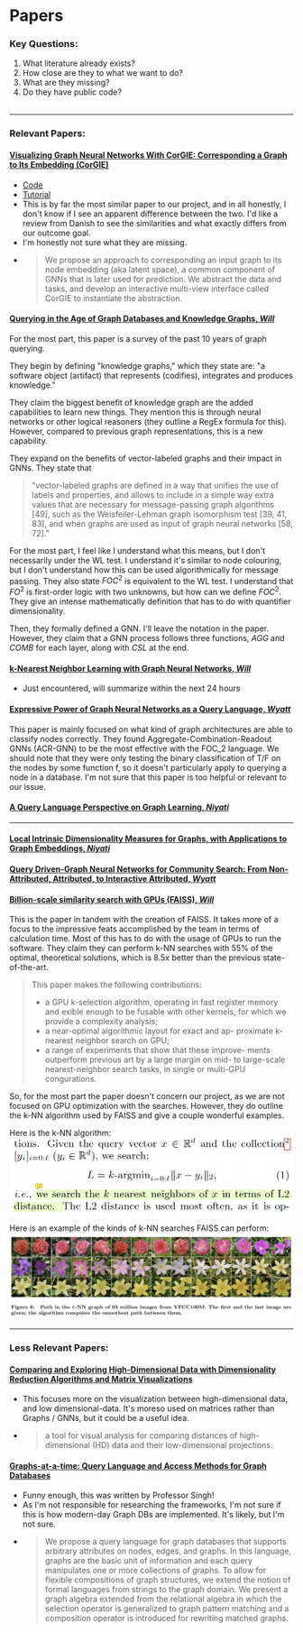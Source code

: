 # Papers

### Key Questions:
1. What literature already exists?
2. How close are they to what we want to do?
3. What are they missing?
4. Do they have public code?
<br></br>
----

### Relevant Papers:

#### [Visualizing Graph Neural Networks With CorGIE: Corresponding a Graph to Its Embedding (CorGIE)](https://ieeexplore.ieee.org/stamp/stamp.jsp?tp=&arnumber=9705082)
- [Code](https://github.com/zipengliu/corgie-ui/)
- [Tutorial](https://osf.io/j56hu)
- This is by far the most similar paper to our project, and in all honestly, I don't know if I see an apparent difference between the two. I'd like a review from Danish to see the similarities and what exactly differs from our outcome goal.
- I'm honestly not sure what they are missing. 
- > We propose
an approach to corresponding an input graph to its node embedding (aka latent space), a common component of GNNs that is later
used for prediction. We abstract the data and tasks, and develop an interactive multi-view interface called CorGIE to instantiate the
abstraction.

#### [Querying in the Age of Graph Databases and Knowledge Graphs, *Will*](https://dl.acm.org/doi/abs/10.1145/3448016.3457545)
For the most part, this paper is a survey of the past 10 years of graph querying. 

They begin by defining "knowledge graphs," which they state are: "a
software object (artifact) that represents (codifies), integrates and
produces knowledge."

They claim the biggest benefit of knowledge graph are the added capabilities to learn new things. They mention this is through neural networks or other logical reasoners (they outline a RegEx formula for this). However, compared to previous graph representations, this is a new capability.

They expand on the benefits of vector-labeled graphs and their impact in GNNs. They state that
> "vector-labeled graphs are defined in a way that
unifies the use of labels and properties, and allows to include in
a simple way extra values that are necessary for message-passing
graph algorithms [49], such as the Weisfeiler-Lehman graph isomorphism
test [39, 41, 83], and when graphs are used as input of
graph neural networks [58, 72]."

For the most part, I feel like I understand what this means, but I don't necessarily under the WL test. I understand it's similar to node colouring, but I don't understand how this can be used algorithmically for message passing. They also state $FOC^2$ is equivalent to the WL test. I understand that $FO^2$ is first-order logic with two unknowns, but how can we define $FOC^2$. They give an intense mathematically definition that has to do with quantifier dimensionality.

Then, they formally defined a GNN. I'll leave the notation in the paper. However, they claim that a GNN process follows three functions, $AGG$ and $COMB$ for each layer, along with $CSL$ at the end.

#### [k-Nearest Neighbor Learning with Graph Neural Networks, *Will*](https://www.mdpi.com/2227-7390/9/8/830)
- Just encountered, will summarize within the next 24 hours

#### [Expressive Power of Graph Neural Networks as a Query Language, *Wyatt*](https://dl.acm.org/doi/pdf/10.1145/3442322.3442324)
<!-- - > In the context of databases, one can see a graph as a graph database [27, 5],and a classifier f as a query language: On input graph (database) G, the query would return all the nodes in G that are classified as true by f. Thus, answering the question above implies understanding what type of queries can be expressed by GNNs.
- [GitHub of Code](https://github.com/juanpablos/GNN-logic)
- Based on how I've understood this, they are more focused on the binary classification of a node in a graph (either true or false), rather than the querying of a node both in the database and on the GNN. -->
This paper is mainly focused on what kind of graph architectures are able to classify nodes correctly. They found Aggregate-Combination-Readout GNNs (ACR-GNN) to be the most effective with the FOC_2 language. We should note that they were only testing the binary classification of T/F on the nodes by some function f, so it doesn't particularly apply to querying a node in a database. I'm not sure that this paper is too helpful or relevant to our issue.

#### [A Query Language Perspective on Graph Learning, *Niyati*](https://dl.acm.org/doi/pdf/10.1145/3584372.3589936)
<!-- - Here is a paper which outlines ```GEL```, a Graph Embedding Language. Rather than a coding language, it's expressed mathematically.
- > More precisely, we define a general graph embedding language, referred to as gel in which graph neural networks (and other graph learning methods) can be expressed. The language is very similar to the aggregate query languages considered for studying the expressive power of SQL [51, 71].
- As it is mathematically developed, there is no formal code. -->

----
#### [Local Intrinsic Dimensionality Measures for Graphs, with Applications to Graph Embeddings, *Niyati*](https://arxiv.org/pdf/2208.11986.pdf)

#### [Query Driven-Graph Neural Networks for Community Search: From Non-Attributed, Attributed, to Interactive Attributed, *Wyatt*](https://arxiv.org/pdf/2104.03583.pdf)
<!-- - This model seems to take a query of a database, and transform it into its own, respective GNN. It's possible we can get ideas from this paper, but the solution (or similar solutions), are not present.
- No publicly available code. -->

#### [Billion-scale similarity search with GPUs (FAISS), *Will*](https://arxiv.org/pdf/1702.08734.pdf)

This is the paper in tandem with the creation of FAISS. It takes more of a focus to the impressive feats accomplished by the team in terms of calculation time. Most of this has to do with the usage of GPUs to run the software. They claim they can perform k-NN searches with 55% of the optimal, theoretical solutions, which is 8.5x better than the previous state-of-the-art. 

> This paper makes the following contributions:
> - a GPU k-selection algorithm, operating in fast register
memory and 
exible enough to be fusable with other
kernels, for which we provide a complexity analysis;
> - a near-optimal algorithmic layout for exact and ap-
proximate k-nearest neighbor search on GPU;
> - a range of experiments that show that these improve-
ments outperform previous art by a large margin on
mid- to large-scale nearest-neighbor search tasks, in
single or multi-GPU congurations.


So, for the most part the paper doesn't concern our project, as we are not focused on GPU optimization with the searches. However, they do outline the k-NN algorithm used by FAISS and give a couple wonderful examples.

Here is the k-NN algorithm:
<img src="assets/formula.png" />

Here is an example of the kinds of k-NN searches FAISS can perform:
<img src="assets/flowers.png" />

----
### Less Relevant Papers:
#### [Comparing and Exploring High-Dimensional Data with Dimensionality Reduction Algorithms and Matrix Visualizations](https://dl.acm.org/doi/pdf/10.1145/3399715.3399875)
- This focuses more on the visualization between high-dimensional data, and low dimensional-data. It's moreso used on matrices rather than Graphs / GNNs, but it could be a useful idea. 
- > a tool for visual analysis for comparing distances of high-dimensional (HD) data and their low-dimensional projections.

#### [Graphs-at-a-time: Query Language and Access Methods for Graph Databases](https://dl.acm.org/doi/pdf/10.1145/1376616.1376660)
- Funny enough, this was written by Professor Singh!
- As I'm not responsible for researching the frameworks, I'm not sure if this is how modern-day Graph DBs are implemented. It's likely, but I'm not sure.
- > We propose a query language for graph databases that
supports arbitrary attributes on nodes, edges, and graphs.
In this language, graphs are the basic unit of information and
each query manipulates one or more collections of graphs.
To allow for flexible compositions of graph structures, we
extend the notion of formal languages from strings to the
graph domain. We present a graph algebra extended from
the relational algebra in which the selection operator is generalized to graph pattern matching and a composition operator is introduced for rewriting matched graphs.